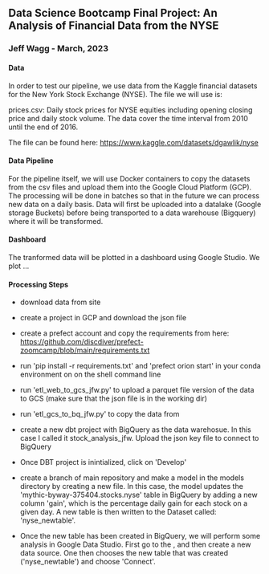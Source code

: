 ## Data Science Bootcamp Final Project: An Analysis of Financial Data from the NYSE
### Jeff Wagg - March, 2023

#### Data

In order to test our pipeline, we use data from the Kaggle financial datasets for the New York Stock Exchange (NYSE). The file we will use is: 

prices.csv: Daily stock prices for NYSE equities including opening closing price and daily stock volume. The data cover the time interval from 2010 until the end of 2016. 

The file can be found here: https://www.kaggle.com/datasets/dgawlik/nyse

#### Data Pipeline

For the pipeline itself, we will use Docker containers to copy the datasets from the csv files and upload them into the Google Cloud Platform (GCP). The processing will be done in batches so that in the future we can process new data on a daily basis. Data will first be uploaded into a datalake (Google storage Buckets) before being transported to a data warehouse (Bigquery) where it will be transformed. 

#### Dashboard

The tranformed data will be plotted in a dashboard using Google Studio. We plot ... 

#### Processing Steps

- download data from site 

- create a project in GCP and download the json file

- create a prefect account and copy the requirements from here: https://github.com/discdiver/prefect-zoomcamp/blob/main/requirements.txt

- run 'pip install -r requirements.txt' and 'prefect orion start' in your conda environment on on the shell command line 

- run 'etl_web_to_gcs_jfw.py' to upload a parquet file version of the data to GCS (make sure that the json file is in the working dir)

- run 'etl_gcs_to_bq_jfw.py' to copy the data from 

- create a new dbt project with BigQuery as the data warehosue. In this case I called it stock_analysis_jfw. Upload the json key file to connect to BigQuery 

- Once DBT project is inintialized, click on 'Develop'

- create a branch of main repository and make a model in the models directory by creating a new file. In this case, the model updates the 'mythic-byway-375404.stocks.nyse' table in BigQuery by adding a new column 'gain', which is the percentage daily gain for each stock on a given day. A new table is then written to the Dataset called: 'nyse_newtable'. 

- Once the new table has been created in BigQuery, we will perform some analysis in Google Data Studio. First go to the <URL>, and then create a new data source. One then chooses the new table that was created ('nyse_newtable') and choose 'Connect'. 
